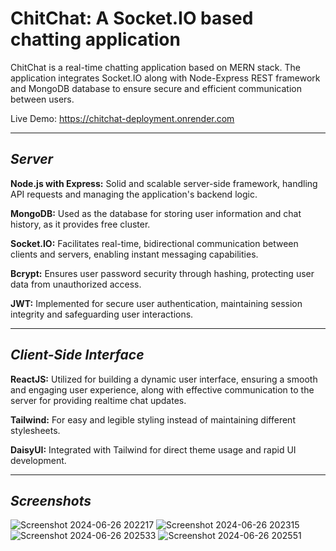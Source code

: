 
# ChitChat: A Socket.IO based chatting application

ChitChat is a real-time chatting application based on MERN stack. The application integrates Socket.IO along with Node-Express REST framework and MongoDB database to ensure secure and efficient communication between users.

Live Demo: https://chitchat-deployment.onrender.com
***
## *Server*

**Node.js with Express:** Solid and scalable server-side framework, handling API requests and managing the application's backend logic.

**MongoDB:** Used as the database for storing user information and chat history, as it provides free cluster.

**Socket.IO:** Facilitates real-time, bidirectional communication between clients and servers, enabling instant messaging capabilities.

**Bcrypt:** Ensures user password security through hashing, protecting user data from unauthorized access.

**JWT:** Implemented for secure user authentication, maintaining session integrity and safeguarding user interactions.

***
## *Client-Side Interface*

**ReactJS:** Utilized for building a dynamic user interface, ensuring a smooth and engaging user experience, along with effective communication to the server for providing realtime chat updates.

**Tailwind:** For easy and legible styling instead of maintaining different stylesheets.

**DaisyUI:** Integrated with Tailwind for direct theme usage and rapid UI development.

***

## *Screenshots*
![Screenshot 2024-06-26 202217](https://github.com/sdivjot/ChitChat/assets/124669605/4121bb0b-98a3-417b-82bd-4506715eac67)
![Screenshot 2024-06-26 202315](https://github.com/sdivjot/ChitChat/assets/124669605/b5585d54-7f58-481a-9daf-895754b58f70)
![Screenshot 2024-06-26 202533](https://github.com/sdivjot/ChitChat/assets/124669605/eb2cfecc-257c-4671-943c-f343b30f510f)
![Screenshot 2024-06-26 202551](https://github.com/sdivjot/ChitChat/assets/124669605/53a87126-a06f-4c45-a911-f2146f6d6843)
